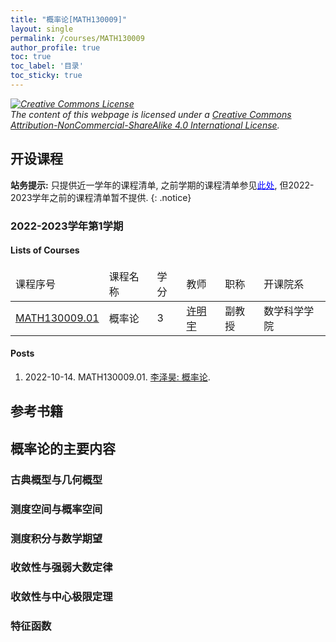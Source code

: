 ```yaml
---
title: "概率论[MATH130009]"
layout: single
permalink: /courses/MATH130009
author_profile: true
toc: true
toc_label: '目录'
toc_sticky: true
---
```


<div class="notice--warning">
  <p><i><a rel="license" href="http://creativecommons.org/licenses/by-nc-sa/4.0/"><img alt="Creative Commons License" style="border-width:0" src="https://i.creativecommons.org/l/by-nc-sa/4.0/88x31.png" /></a><br /> The content of this webpage is licensed under a <a rel="license" href="http://creativecommons.org/licenses/by-nc-sa/4.0/">Creative Commons Attribution-NonCommercial-ShareAlike 4.0 International License</a>.</i></p>
</div>

## 开设课程

**站务提示:** 只提供近一学年的课程清单, 之前学期的课程清单参见<a href='https://fdu-math.github.io/courses/MATH130009/courses-archived' style='color: blue; text-decoration: underline;'>此处</a>, 但2022-2023学年之前的课程清单暂不提供.
{: .notice}

### 2022-2023学年第1学期

#### Lists of Courses

<div style='text-align: center;' id='MATH130009_2223F'> 
    <table id='undergrad2223F_table'>
        <thead>
            <tr>
                <td>课程序号</td>
                <td>课程名称</td>
                <td>学分</td>
                <td>教师</td>
                <td>职称</td>
                <td>开课院系</td>
            </tr>
        </thead>
        <tbody>
            <tr>
                <td><a href='https://fdu-math.github.io/courses/class-id/MATH130009-01'>MATH130009.01</a></td>
                <td>概率论</td>
                <td>3</td>
                <td><a href='https://fdu-math.github.io/teachers/许明宇'>许明宇</a></td>
                <td>副教授</td>
                <td>数学科学学院</td>
            </tr>
        </tbody>
    </table>
</div>

#### Posts

1. 2022-10-14. MATH130009.01. <a href='https://fdu-math.github.io/学习经验/概率论/李泽昊_概率论' style = 'corlor: black; text-decoration: underline;'>李泽昊: 概率论</a>.

## 参考书籍


## 概率论的主要内容

### 古典概型与几何概型

### 测度空间与概率空间

### 测度积分与数学期望

### 收敛性与强弱大数定律

### 收敛性与中心极限定理

### 特征函数

